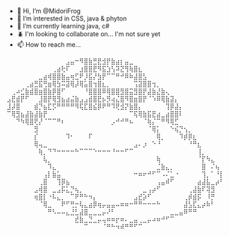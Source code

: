 - 🐸 Hi, I’m @MidoriFrog
- 👾 I’m interested in CSS, java & phyton
- 🌱 I’m currently learning  java, c#
- 🪲 I'm looking to collaborate on... I'm not sure yet
- 📫 How to reach me...

⠀⠀⠀⠀⠀⠀⠀⠀⠀⠀⠀⠀⠀⣠⣤⠒⠻⣿⣷⣛⣟⣺⡟⣷⣴⡆⣤⣀⠀⠀⠀⠀⠀⠀⠀⠀⠀⠀⠀⠀⠀⠀⠀⠀⠀⠀⠀⠀
⠀⠀⠀⠀⠀⠀⠀⠀⠀⠀⢀⣴⢗⠏⠀⠀⣰⣿⣿⣟⠻⣯⣱⢣⠽⣝⢻⢷⣿⣆⠀⠀⠀⠀⠀⠀⠀⠀⠀⠀⠀⠀⠀⠀⠀⠀⠀⠀
⠀⠀⠀⠀⠀⠀⠀⣀⣴⢾⣿⣿⣷⣤⢶⣋⠟⡸⣯⡜⣳⡟⠉⠉⠛⠚⠿⠷⣼⣿⣣⠀⠀⠀⠀⠀⠀⠀⠀⠀⠀⠀⠀⠀⠀⠀⠀⠀
⠀⠀⠀⠀⢀⣴⣛⣯⢛⣶⢿⣳⠭⣽⢿⡼⢿⣥⣿⢲⣿⣆⡀⠀⠀⠀⠀⠀⢩⣽⣿⣿⢲⡀⠀⠀⠀⠀⠀⠀⠀⠀⠀⠀⠀⠀⠀⠀
⠀⢀⠴⣊⣷⣾⣿⣶⣿⣷⡿⣿⠋⠀⠀⠀⠀⠘⣿⣿⣿⠿⢿⣿⣿⣻⣿⣭⣻⣿⡟⣼⣷⣜⣷⢄⠀⠀⠀⠀⠀⠀⠀⠀⠀⠀⠀⠀
⣠⣟⣾⡟⠋⠀⠀⣸⣿⡟⢿⣻⣦⣴⣬⣷⣠⣠⣾⣿⣟⡦⡻⢴⣌⣿⠻⣿⣶⣿⡟⠈⠱⠿⢿⣷⣽⡄⠀⠀⠀⠀⠀⠀⠀⠀⠀⠀
⣸⡼⣿⠀⠀⠀⣾⡙⣦⣏⡫⠛⠛⠛⠛⠻⢯⣏⣿⣮⡿⠟⠛⠹⢟⣺⡝⣷⣿⡄⠀⠀⠀⠀⠀⢹⡿⣼⡄⠀⠀⠀⠀⠀⠀⠀⠀⠀
⠉⢿⣻⣦⣼⣷⣼⣷⡟⠀⠀⠀⠀⠀⠀⠀⠀⠀⠀⠀⠀⠀⠀⠀⠀⠀⠀⠉⢯⢿⣷⣯⣟⣴⣀⣴⣿⣿⠇⠀⠀⠀⠀⠀⠀⠀⠀⠀
⠀⠀⠙⠳⢿⣿⢟⡜⠈⠉⠉⠛⠆⠀⠀⠀⠀⠀⠀⠀⠀⠀⠀⡠⠚⠚⠛⠦⠀⠀⠈⢷⡌⠉⠛⠻⢿⣋⠀⠀⠀⠀⠀⠀⠀⠀⠀⠀
⠀⠀⠀⠀⠀⠀⣻⠀⠀⠀⠀⠀⠀⠀⠀⠀⠀⠀⠀⠀⠀⠀⠀⠀⠀⠀⠀⠀⠀⠀⠀⠈⢿⡅⠀⠀⠑⢮⡙⢢⡀⠀⠀⠀⠀⠀⠀⠀
⠀⠀⠀⠀⠀⠀⡎⠀⠀⠀⠀⠀⠀⠹⠂⠀⠀⠀⠏⠀⠀⠀⠀⠀⠀⠀⠀⠀⠀⠀⠀⠀⠀⢿⡀⠀⠀⠀⠹⡾⡿⣆⠀⠀⠀⠀⠀⠀
⠀⠀⠀⠀⠀⠀⢿⢤⣀⠀⠀⠀⠀⠀⠀⠀⠀⠀⠀⠀⠀⠀⠀⠀⠀⠀⠀⠀⣠⠄⡰⠀⠑⠘⠀⠀⠀⠀⠀⠀⠘⠛⣆⠀⠀⠀⠀⠀
⠀⠀⠀⠀⠀⠀⠀⢷⡀⠙⠙⠒⠒⠒⠒⠓⠉⠉⠉⠑⠒⠒⠒⠘⠒⠒⠋⠉⠀⠀⠀⠀⠀⠀⠀⠀⠀⠀⠀⠀⠀⠀⢸⡀⠀⠀⠀⠀
⠀⠀⠀⠀⠀⠀⠀⠀⢧⡀⠀⠀⠀⠀⠀⠀⠀⠀⠀⠀⠀⠀⠀⠀⠀⠀⠀⠀⠀⠀⠀⠀⠀⢷⠀⠀⠀⠀⠀⠀⠀⠀⠈⡏⠳⣄⠀⠀
⠀⠀⠀⠀⠀⠀⠀⠀⠀⠹⣄⠀⠀⠀⠀⠀⠀⠀⠀⠀⠀⠀⠀⠀⠀⠀⠀⠀⠀⠀⠀⠀⠀⣈⣷⣄⡀⠀⠀⠀⠀⠀⠀⣿⠀⠌⢦⠀
⠀⠀⠀⠀⠀⠀⠀⠀⢠⡇⣷⣥⠀⠀⠀⠀⠀⠀⠀⠀⠀⠀⠀⠀⠀⠀⠀⠀⠒⠶⠖⠚⠋⠉⠠⠌⣁⠐⠀⠀⠀⠀⠀⢹⡀⠁⠘⡇
⠀⠀⠀⠀⠀⠀⠀⢀⣿⠀⠀⢹⡿⣦⠀⠀⠀⠀⠀⠀⠀⠀⠀⠀⠀⠀⠀⠀⠀⠀⠀⠀⠀⢠⣤⠾⠋⠀⠀⠀⠀⠀⣴⣼⣧⣀⡴⠃
⠀⠀⠀⠀⠀⠀⣠⢾⣿⠀⣀⣠⡯⣅⡙⢦⡀⠀⠀⠀⠀⠀⠀⠀⠀⠀⠀⠀⠀⠀⣀⢠⡴⠋⠀⠀⠀⠀⠀⠀⢀⣼⣷⠏⢽⣻⠀⠀
⠀⠀⠀⠀⠀⠀⢶⣿⡇⠐⠧⣄⡀⠀⠉⠟⠛⠓⠲⡄⠀⠀⠀⠀⠀⠀⠀⠀⣠⣞⡵⠋⠀⠀⠀⠀⠀⠀⠀⢀⡾⣾⡯⠀⠸⡛⠀⠀
⠀⠀⠀⠀⠀⠀⠀⠈⢿⣀⠀⠀⠟⠋⢛⡒⢧⣄⣴⡿⢶⡤⣤⣤⠤⠶⠶⠒⠛⠛⠒⠒⠒⠓⠀⠀⠀⠀⠀⣼⣣⣏⣄⡴⠷⠃⠀⠀
⠀⠀⠀⠀⠀⠀⠀⠀⠀⠛⠣⠤⠤⣄⣘⣃⣼⣿⣀⣀⣀⡤⠜⠃⠀⠀⠀⠀⠀⠀⠀⠀⠀⠀⠀⠀⣀⣀⣤⠿⠛⠛⠀⠀⠀⠀⠀⠀
⠀⠀⠀⠀⠀⠀⠀⠀⠀⠀⠀⠀⠀⠀⠀⣞⣷⣀⣙⣀⡤⢤⠶⠶⡖⠶⠄⣀⣤⢀⣀⡤⠴⠶⠚⠋⠉⠀⠀⠀⠀⠀⠀⠀⠀⠀⠀⠀
⠀⠀⠀⠀⠀⠀⠀⠀⠀⠀⠀⠀⠀⠀⠀⠀⠀⠉⠀⠀⠀⠈⠛⠓⠲⠾⠛⠛⠋⠉⠀⠀⠀⠀⠀⠀⠀⠀⠀⠀⠀⠀⠀⠀⠀⠀⠀⠀
<!---
MidoriFrog/MidoriFrog is a ✨ special ✨ repository because its `README.md` (this file) appears on your GitHub profile.
You can click the Preview link to take a look at your changes.
--->
